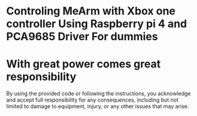 # **Controling MeArm with Xbox one controller Using Raspberry pi 4 and PCA9685 Driver For dummies**
# With great power comes great responsibility
By using the provided code or following the instructions, you acknowledge and accept full responsibility for any consequences, including but not limited to damage to equipment, injury, or any other issues that may arise.
